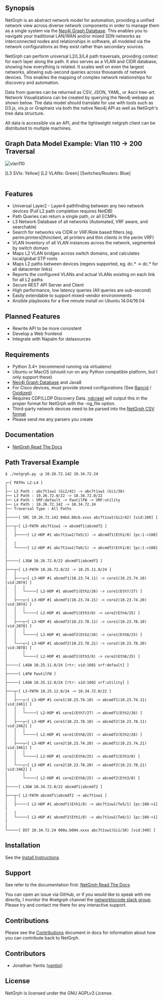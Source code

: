 ## Synopsis

NetGrph is an abstract network model for automation, providing a unified network
view across diverse network components in order to manage them as a single
system via the [Neo4j Graph Database](http://neo4j.com). This enables you to
navigate your traditional LAN/WAN and/or mixed SDN networks as interconnected
nodes and relationships in software, all modeled via the network configurations
as they exist rather than secondary sources.

NetGrph can perform universal L2/L3/L4 path traversals, providing context for
each layer along the path. It also serves as a VLAN and CIDR database, showing
how everything is related. It scales well on even the largest networks,
allowing sub-second queries across thousands of network devices. This enables
the mapping of complex network relationships for discovery and automation.

Data from queries can be returned as CSV, JSON, YAML, or Ascii tree-art. Network
Visualizations can be created by querying the Neo4j webapp as shown below. The
data model should translate for use with tools such as D3.js, vis.js or Graphwiz
via both the native Neo4j API as well as NetGrph's tree data structure.

All data is accessible via an API, and the lightweight netgrph client can be
distributed to multiple machines.

## Graph Data Model Example: Vlan 110 -> 200 Traversal
![vlan110](https://cdn.rawgit.com/yantisj/netgrph/dev/extra/svipath2.svg)


[L3 SVIs: Yellow] [L2 VLANs: Green] [Switches/Routers: Blue]
<br>
<br>

## Features

* Universal Layer2 - Layer4 pathfinding between any two network devices (Full L2 path completion requires NetDB)
* Path Queries can return a single path, or all ECMPs
* L3 Network Database of all networks (Automated, VRF aware, and searchable)
* Search for networks via CIDR or VRF/Role based filters (eg. perim:printers|thinclient, all printers and thin clients in the perim VRF)
* VLAN Inventory of all VLAN instances across the network, segmented by switch domain
* Maps L2 VLAN bridges across switch domains, and calculates local/global STP roots
* Maps L2 paths between devices (regexs supported, eg. dc.* -> dc.* for all datacenter links)
* Reports the configured VLANs and actual VLANs existing on each link for all L2 paths
* Secure REST API Server and Client
* High performance, low latency queries (All queries are sub-second)
* Easily extendable to support mixed-vendor environnments
* Ansible playbooks for a five minute install on Ubuntu 14.04/16.04

## Planned Features
* Rewrite API to be more consistent
* Develop a Web frontend
* Integrate with Napalm for datasources

## Requirements
* Python 3.4+ (recommend running via virtualenv)
* Ubuntu or MacOS (should run on any Python compatible platform, but I only support these)
* [Neo4j Graph Database](https://neo4j.com) and Java8
* For Cisco devices, must provide stored configurations (See [Rancid](http://www.shrubbery.net/rancid/) / [Oxidized](https://github.com/ytti/oxidized))
* Requires CDP/LLDP Discovery Data. [ndcrawl](https://github.com/yantisj/ndcrawl) will output this in the proper format for NetGrph with the -ng_file option.
* Third-party network devices need to be parsed into the [NetGrph CSV format](test/csv/)
* Please send me any parsers you create

## Documentation

* [NetGrph Read The Docs](http://netgrph.readthedocs.io/)

## Path Traversal Example
```
$ ./netgrph.py -p 10.26.72.142 10.34.72.24

┌─[ PATHs L2-L4 ]
│
├── L2 Path : abc7t1sw1 (Gi2/42) -> abc7t1sw1 (Gi1/38)
├── L3 Path : 10.26.72.0/22 -> 10.34.72.0/22
├── L4 Path : VRF:default -> FwutilFW -> VRF:utility
├── Lx Path : 10.26.72.142 -> 10.34.72.24
├── Traversal Type : All Paths
│
├─────[ SRC 10.26.72.142 04bd.88cb.xxxx abc7t1sw1(Gi2/42) [vid:260] ]
│
├───┬─[ L2-PATH abc7t1sw1 -> abcmdf1|abcmdf2 ]
│   │
│   ├─────[ L2-HOP #1 abc7t1sw1(Te5/1) -> abcmdf1(Eth1/8) [pc:1->108] ]
│   │
│   └─────[ L2-HOP #1 abc7t1sw1(Te6/1) -> abcmdf2(Eth1/8) [pc:1->108] ]
│
├─────[ L3GW 10.26.72.0/22 abcmdf1|abcmdf2 ]
│
├───┬─[ L3-PATH 10.26.72.0/22 -> 10.25.11.0/24 ]
│   │
│   ├───┬─[ L3-HOP #1 abcmdf1(10.23.74.11) -> core1(10.23.74.10) [vid:2074] ]
│   │   │
│   │   └─────[ L2-HOP #1 abcmdf1(Eth2/26) -> core1(Eth7/27) ]
│   │
│   ├───┬─[ L3-HOP #1 abcmdf1(10.23.74.21) -> core2(10.23.74.20) [vid:3074] ]
│   │   │
│   │   └─────[ L2-HOP #1 abcmdf1(Eth3/8) -> core2(Eth4/25) ]
│   │
│   ├───┬─[ L3-HOP #1 abcmdf2(10.23.78.11) -> core1(10.23.78.10) [vid:2078] ]
│   │   │
│   │   └─────[ L2-HOP #1 abcmdf2(Eth2/26) -> core1(Eth8/25) ]
│   │
│   └───┬─[ L3-HOP #1 abcmdf2(10.23.78.21) -> core2(10.23.78.20) [vid:3078] ]
│       │
│       └─────[ L2-HOP #1 abcmdf2(Eth3/8) -> core2(Eth8/25) ]
│
├─────[ L4GW 10.25.11.0/24 [rtr: vid:1601 vrf:default] ]
│
├─────[ L4FW FwutilFW ]
│
├─────[ L4GW 10.25.12.0/24 [rtr: vid:1602 vrf:utility] ]
│
├───┬─[ L3-PATH 10.25.12.0/24 -> 10.34.72.0/22 ]
│   │
│   ├───┬─[ L3-HOP #1 core1(10.23.74.10) -> abcmdf1(10.23.74.11) [vid:2461] ]
│   │   │
│   │   └─────[ L2-HOP #1 core1(Eth7/27) -> abcmdf1(Eth2/26) ]
│   │
│   ├───┬─[ L3-HOP #1 core1(10.23.78.10) -> abcmdf2(10.23.78.11) [vid:2462] ]
│   │   │
│   │   └─────[ L2-HOP #1 core1(Eth8/25) -> abcmdf2(Eth2/26) ]
│   │
│   ├───┬─[ L3-HOP #1 core2(10.23.74.20) -> abcmdf1(10.23.74.21) [vid:3461] ]
│   │   │
│   │   └─────[ L2-HOP #1 core2(Eth4/25) -> abcmdf1(Eth3/8) ]
│   │
│   └───┬─[ L3-HOP #1 core2(10.23.78.20) -> abcmdf2(10.23.78.21) [vid:3462] ]
│       │
│       └─────[ L2-HOP #1 core2(Eth8/25) -> abcmdf2(Eth3/8) ]
│
├─────[ L3GW 10.34.72.0/22 abcmdf1|abcmdf2 ]
│
├───┬─[ L2-PATH abcmdf1|abcmdf2 -> abc7t1sw1 ]
│   │
│   ├─────[ L2-HOP #1 abcmdf1(Eth1/8) -> abc7t1sw1(Te5/1) [pc:108->1] ]
│   │
│   └─────[ L2-HOP #1 abcmdf2(Eth1/8) -> abc7t1sw1(Te6/1) [pc:108->1] ]
│
└─────[ DST 10.34.72.24 000a.b004.xxxx abc7t1sw1(Gi1/38) [vid:340] ]
```

## Installation

See the [Install Instructions](docs/INSTALL.md)

## Support

See refer to the documentation first: [NetGrph Read The
Docs](http://netgrph.readthedocs.io/)

You can open an issue via GitHub, or if you would like to speak with me
directly, I monitor the #netgrph channel the [networktocode slack
group](https://networktocode.herokuapp.com/). Please try and contact me there
for any interactive support.

## Contributions

Please see the [Contributions](docs/CONTRIBUTING.md) document in docs for
information about how you can contribute back to NetGrph.

## Contributors
* Jonathan Yantis ([yantisj](https://github.com/yantisj))

## License
NetGrph is licensed under the GNU AGPLv3 License.
